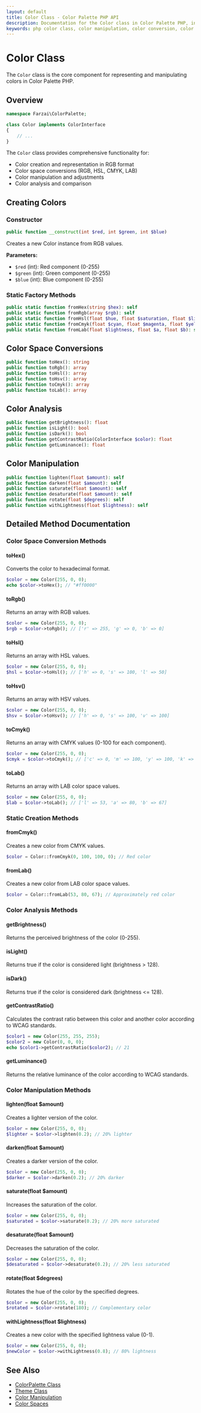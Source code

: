 ```yaml
---
layout: default
title: Color Class - Color Palette PHP API
description: Documentation for the Color class in Color Palette PHP, including color creation, manipulation, and conversion methods
keywords: php color class, color manipulation, color conversion, color spaces
---
```


# Color Class

The `Color` class is the core component for representing and manipulating colors in Color Palette PHP.

## Overview

```php
namespace Farzai\ColorPalette;

class Color implements ColorInterface
{
    // ...
}
```

The `Color` class provides comprehensive functionality for:
- Color creation and representation in RGB format
- Color space conversions (RGB, HSL, CMYK, LAB)
- Color manipulation and adjustments
- Color analysis and comparison

## Creating Colors

### Constructor

```php
public function __construct(int $red, int $green, int $blue)
```

Creates a new Color instance from RGB values.

**Parameters:**
- `$red` (int): Red component (0-255)
- `$green` (int): Green component (0-255)
- `$blue` (int): Blue component (0-255)

### Static Factory Methods

```php
public static function fromHex(string $hex): self
public static function fromRgb(array $rgb): self
public static function fromHsl(float $hue, float $saturation, float $lightness): self
public static function fromCmyk(float $cyan, float $magenta, float $yellow, float $key): self
public static function fromLab(float $lightness, float $a, float $b): self
```

## Color Space Conversions

```php
public function toHex(): string
public function toRgb(): array
public function toHsl(): array
public function toHsv(): array
public function toCmyk(): array
public function toLab(): array
```

## Color Analysis

```php
public function getBrightness(): float
public function isLight(): bool
public function isDark(): bool
public function getContrastRatio(ColorInterface $color): float
public function getLuminance(): float
```

## Color Manipulation

```php
public function lighten(float $amount): self
public function darken(float $amount): self
public function saturate(float $amount): self
public function desaturate(float $amount): self
public function rotate(float $degrees): self
public function withLightness(float $lightness): self
```

## Detailed Method Documentation

### Color Space Conversion Methods

#### toHex()
Converts the color to hexadecimal format.
```php
$color = new Color(255, 0, 0);
echo $color->toHex(); // "#ff0000"
```

#### toRgb()
Returns an array with RGB values.
```php
$color = new Color(255, 0, 0);
$rgb = $color->toRgb(); // ['r' => 255, 'g' => 0, 'b' => 0]
```

#### toHsl()
Returns an array with HSL values.
```php
$color = new Color(255, 0, 0);
$hsl = $color->toHsl(); // ['h' => 0, 's' => 100, 'l' => 50]
```

#### toHsv()
Returns an array with HSV values.
```php
$color = new Color(255, 0, 0);
$hsv = $color->toHsv(); // ['h' => 0, 's' => 100, 'v' => 100]
```

#### toCmyk()
Returns an array with CMYK values (0-100 for each component).
```php
$color = new Color(255, 0, 0);
$cmyk = $color->toCmyk(); // ['c' => 0, 'm' => 100, 'y' => 100, 'k' => 0]
```

#### toLab()
Returns an array with LAB color space values.
```php
$color = new Color(255, 0, 0);
$lab = $color->toLab(); // ['l' => 53, 'a' => 80, 'b' => 67]
```

### Static Creation Methods

#### fromCmyk()
Creates a new color from CMYK values.
```php
$color = Color::fromCmyk(0, 100, 100, 0); // Red color
```

#### fromLab()
Creates a new color from LAB color space values.
```php
$color = Color::fromLab(53, 80, 67); // Approximately red color
```

### Color Analysis Methods

#### getBrightness()
Returns the perceived brightness of the color (0-255).

#### isLight()
Returns true if the color is considered light (brightness > 128).

#### isDark()
Returns true if the color is considered dark (brightness <= 128).

#### getContrastRatio()
Calculates the contrast ratio between this color and another color according to WCAG standards.
```php
$color1 = new Color(255, 255, 255);
$color2 = new Color(0, 0, 0);
echo $color1->getContrastRatio($color2); // 21
```

#### getLuminance()
Returns the relative luminance of the color according to WCAG standards.

### Color Manipulation Methods

#### lighten(float $amount)
Creates a lighter version of the color.
```php
$color = new Color(255, 0, 0);
$lighter = $color->lighten(0.2); // 20% lighter
```

#### darken(float $amount)
Creates a darker version of the color.
```php
$color = new Color(255, 0, 0);
$darker = $color->darken(0.2); // 20% darker
```

#### saturate(float $amount)
Increases the saturation of the color.
```php
$color = new Color(255, 0, 0);
$saturated = $color->saturate(0.2); // 20% more saturated
```

#### desaturate(float $amount)
Decreases the saturation of the color.
```php
$color = new Color(255, 0, 0);
$desaturated = $color->desaturate(0.2); // 20% less saturated
```

#### rotate(float $degrees)
Rotates the hue of the color by the specified degrees.
```php
$color = new Color(255, 0, 0);
$rotated = $color->rotate(180); // Complementary color
```

#### withLightness(float $lightness)
Creates a new color with the specified lightness value (0-1).
```php
$color = new Color(255, 0, 0);
$newColor = $color->withLightness(0.8); // 80% lightness
```

## See Also

- [ColorPalette Class](color-palette)
- [Theme Class](theme)
- [Color Manipulation](color-manipulation)
- [Color Spaces](color-spaces)